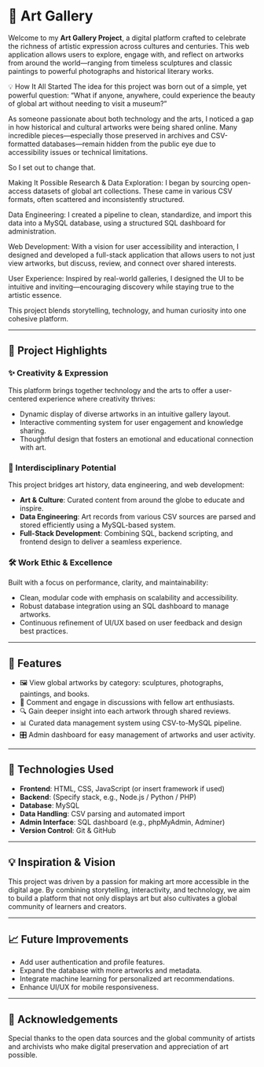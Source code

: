 

# 🎨  Art Gallery

Welcome to my **Art Gallery Project**, a digital platform crafted to celebrate the richness of artistic expression across cultures and centuries. This web application allows users to explore, engage with, and reflect on artworks from around the world—ranging from timeless sculptures and classic paintings to powerful photographs and historical literary works.

💡 How It All Started
The idea for this project was born out of a simple, yet powerful question:
“What if anyone, anywhere, could experience the beauty of global art without needing to visit a museum?”

As someone passionate about both technology and the arts, I noticed a gap in how historical and cultural artworks were being shared online. Many incredible pieces—especially those preserved in archives and CSV-formatted databases—remain hidden from the public eye due to accessibility issues or technical limitations.

So I set out to change that.

Making It Possible
Research & Data Exploration: I began by sourcing open-access datasets of global art collections. These came in various CSV formats, often scattered and inconsistently structured.

Data Engineering: I created a pipeline to clean, standardize, and import this data into a MySQL database, using a structured SQL dashboard for administration.

Web Development: With a vision for user accessibility and interaction, I designed and developed a full-stack application that allows users to not just view artworks, but discuss, review, and connect over shared interests.

User Experience: Inspired by real-world galleries, I designed the UI to be intuitive and inviting—encouraging discovery while staying true to the artistic essence.

This project blends storytelling, technology, and human curiosity into one cohesive platform.

---

## 🌟 Project Highlights

### ✨ Creativity & Expression
This platform brings together technology and the arts to offer a user-centered experience where creativity thrives:
- Dynamic display of diverse artworks in an intuitive gallery layout.
- Interactive commenting system for user engagement and knowledge sharing.
- Thoughtful design that fosters an emotional and educational connection with art.

### 🔗 Interdisciplinary Potential
This project bridges art history, data engineering, and web development:
- **Art & Culture**: Curated content from around the globe to educate and inspire.
- **Data Engineering**: Art records from various CSV sources are parsed and stored efficiently using a MySQL-based system.
- **Full-Stack Development**: Combining SQL, backend scripting, and frontend design to deliver a seamless experience.

### 🛠️ Work Ethic & Excellence
Built with a focus on performance, clarity, and maintainability:
- Clean, modular code with emphasis on scalability and accessibility.
- Robust database integration using an SQL dashboard to manage artworks.
- Continuous refinement of UI/UX based on user feedback and design best practices.

---

## 🚀 Features

- 🖼️ View global artworks by category: sculptures, photographs, paintings, and books.
- 💬 Comment and engage in discussions with fellow art enthusiasts.
- 🔍 Gain deeper insight into each artwork through shared reviews.
- 📊 Curated data management system using CSV-to-MySQL pipeline.
- 🎛️ Admin dashboard for easy management of artworks and user activity.

---

## 🧠 Technologies Used

- **Frontend**: HTML, CSS, JavaScript (or insert framework if used)
- **Backend**: (Specify stack, e.g., Node.js / Python / PHP)
- **Database**: MySQL
- **Data Handling**: CSV parsing and automated import
- **Admin Interface**: SQL dashboard (e.g., phpMyAdmin, Adminer)
- **Version Control**: Git & GitHub

---

## 💡 Inspiration & Vision

This project was driven by a passion for making art more accessible in the digital age. By combining storytelling, interactivity, and technology, we aim to build a platform that not only displays art but also cultivates a global community of learners and creators.

---

## 📈 Future Improvements

- Add user authentication and profile features.
- Expand the database with more artworks and metadata.
- Integrate machine learning for personalized art recommendations.
- Enhance UI/UX for mobile responsiveness.

---

## 🙌 Acknowledgements

Special thanks to the open data sources and the global community of artists and archivists who make digital preservation and appreciation of art possible.
